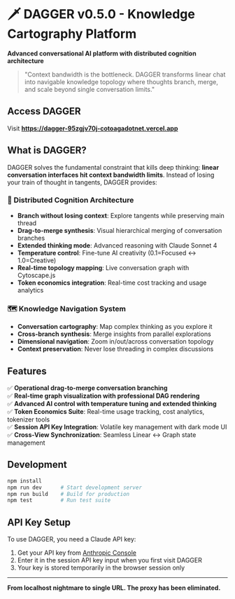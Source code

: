 # 🗡️ DAGGER v0.5.0 - Knowledge Cartography Platform

**Advanced conversational AI platform with distributed cognition architecture**

> "Context bandwidth is the bottleneck. DAGGER transforms linear chat into navigable knowledge topology where thoughts branch, merge, and scale beyond single conversation limits."

## Access DAGGER

Visit **https://dagger-95zgjv70j-cotoagadotnet.vercel.app**

## What is DAGGER?

DAGGER solves the fundamental constraint that kills deep thinking: **linear conversation interfaces hit context bandwidth limits**. Instead of losing your train of thought in tangents, DAGGER provides:

### 🧠 Distributed Cognition Architecture
- **Branch without losing context**: Explore tangents while preserving main thread
- **Drag-to-merge synthesis**: Visual hierarchical merging of conversation branches  
- **Extended thinking mode**: Advanced reasoning with Claude Sonnet 4
- **Temperature control**: Fine-tune AI creativity (0.1=Focused ↔ 1.0=Creative)
- **Real-time topology mapping**: Live conversation graph with Cytoscape.js
- **Token economics integration**: Real-time cost tracking and usage analytics

### 🗺️ Knowledge Navigation System
- **Conversation cartography**: Map complex thinking as you explore it
- **Cross-branch synthesis**: Merge insights from parallel explorations
- **Dimensional navigation**: Zoom in/out/across conversation topology
- **Context preservation**: Never lose threading in complex discussions

## Features

✅ **Operational drag-to-merge conversation branching**  
✅ **Real-time graph visualization with professional DAG rendering**  
✅ **Advanced AI control with temperature tuning and extended thinking**  
✅ **Token Economics Suite**: Real-time usage tracking, cost analytics, tokenizer tools  
✅ **Session API Key Integration**: Volatile key management with dark mode UI  
✅ **Cross-View Synchronization**: Seamless Linear ↔ Graph state management  

## Development

```bash
npm install
npm run dev      # Start development server
npm run build    # Build for production
npm test         # Run test suite
```

## API Key Setup

To use DAGGER, you need a Claude API key:

1. Get your API key from [Anthropic Console](https://console.anthropic.com/)
2. Enter it in the session API key input when you first visit DAGGER
3. Your key is stored temporarily in the browser session only

---

**From localhost nightmare to single URL. The proxy has been eliminated.**